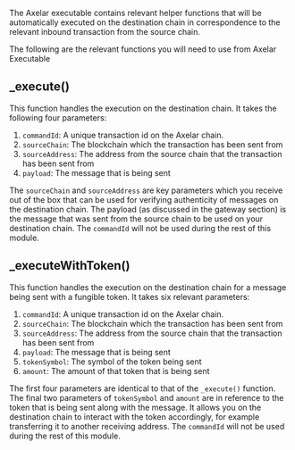 The Axelar executable contains relevant helper functions that will be automatically executed on the destination chain in correspondence to the relevant inbound transaction from the source chain.

The following are the relevant functions you will need to use from Axelar Executable

## \_execute()

This function handles the execution on the destination chain. It takes the following four parameters:

1. `commandId`: A unique transaction id on the Axelar chain.
2. `sourceChain`: The blockchain which the transaction has been sent from
3. `sourceAddress`: The address from the source chain that the transaction has been sent from
4. `payload`: The message that is being sent

The `sourceChain` and `sourceAddress` are key parameters which you receive out of the box that can be used for verifying authenticity of messages on the destination chain. The payload (as discussed in the gateway section) is the message that was sent from the source chain to be used on your destination chain. The `commandId` will not be used during the rest of this module.

## \_executeWithToken()

This function handles the execution on the destination chain for a message being sent with a fungible token. It takes six relevant parameters:

1. `commandId`: A unique transaction id on the Axelar chain.
2. `sourceChain`: The blockchain which the transaction has been sent from
3. `sourceAddress`: The address from the source chain that the transaction has been sent from
4. `payload`: The message that is being sent
5. `tokenSymbol`: The symbol of the token being sent
6. `amount`: The amount of that token that is being sent

The first four parameters are identical to that of the `_execute()` function. The final two parameters of `tokenSymbol` and `amount` are in reference to the token that is being sent along with the message. It allows you on the destination chain to interact with the token accordingly, for example transferring it to another receiving address. The `commandId` will not be used during the rest of this module.
